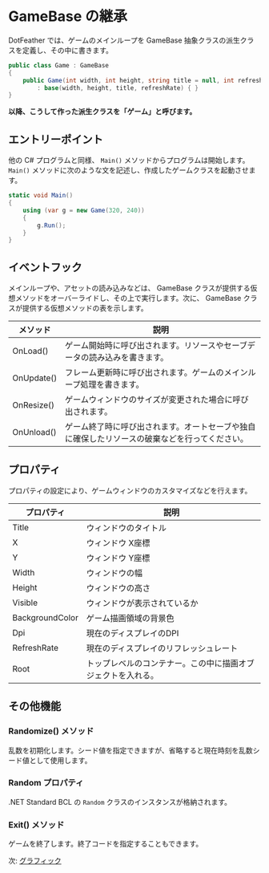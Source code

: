 # GameBase の継承

DotFeather では、ゲームのメインループを GameBase 抽象クラスの派生クラスを定義し、その中に書きます。

```cs
public class Game : GameBase
{
    public Game(int width, int height, string title = null, int refreshRate = 60) 
        : base(width, height, title, refreshRate) { }
}
```

**以降、こうして作った派生クラスを「ゲーム」と呼びます。**

## エントリーポイント

他の C# プログラムと同様、 `Main()` メソッドからプログラムは開始します。 `Main()` メソッドに次のような文を記述し、作成したゲームクラスを起動させます。

```cs
static void Main()
{
    using (var g = new Game(320, 240))
    {
        g.Run();
    }
}
```

## イベントフック

メインループや、アセットの読み込みなどは、 GameBase クラスが提供する仮想メソッドをオーバーライドし、その上で実行します。次に、 GameBase クラスが提供する仮想メソッドの表を示します。


|メソッド|説明|
|---|---|
|OnLoad()|ゲーム開始時に呼び出されます。リソースやセーブデータの読み込みを書きます。|
|OnUpdate()|フレーム更新時に呼び出されます。ゲームのメインループ処理を書きます。|
|OnResize()|ゲームウィンドウのサイズが変更された場合に呼び出されます。|
|OnUnload()|ゲーム終了時に呼び出されます。オートセーブや独自に確保したリソースの破棄などを行ってください。|

## プロパティ

プロパティの設定により、ゲームウィンドウのカスタマイズなどを行えます。

|プロパティ|説明|
|---|---|
|Title|ウィンドウのタイトル|
|X|ウィンドウ X座標|
|Y|ウィンドウ Y座標|
|Width|ウィンドウの幅|
|Height|ウィンドウの高さ|
|Visible|ウィンドウが表示されているか|
|BackgroundColor|ゲーム描画領域の背景色|
|Dpi|現在のディスプレイのDPI|
|RefreshRate|現在のディスプレイのリフレッシュレート|
|Root|トップレベルのコンテナー。この中に描画オブジェクトを入れる。|

## その他機能

### Randomize() メソッド

乱数を初期化します。シード値を指定できますが、省略すると現在時刻を乱数シード値として使用します。

### Random プロパティ

.NET Standard BCL の `Random` クラスのインスタンスが格納されます。

### Exit() メソッド

ゲームを終了します。終了コードを指定することもできます。

次: [グラフィック](drawing.md)